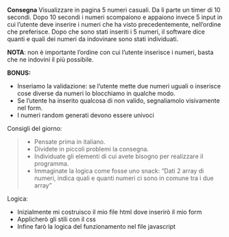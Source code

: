 **Consegna**
Visualizzare in pagina 5 numeri casuali. Da lì parte un timer di 10 secondi.
Dopo 10 secondi i numeri scompaiono e appaiono invece 5 input in cui l’utente deve inserire i numeri che ha visto precedentemente, nell’ordine che preferisce.
Dopo che sono stati inseriti i 5 numeri, il software dice quanti e quali dei numeri da indovinare sono stati individuati.

**NOTA**: non è importante l’ordine con cui l’utente inserisce i numeri, basta che ne indovini il più possibile.

**BONUS:**
- Inseriamo la validazione: se l’utente mette due numeri uguali o inserisce cose diverse da numeri lo blocchiamo in qualche modo.
- Se l’utente ha inserito qualcosa di non valido, segnaliamolo visivamente nel form.
- I numeri random generati devono essere univoci

Consigli del giorno:
> - Pensate prima in italiano.
> - Dividete in piccoli problemi la consegna.
> - Individuate gli elementi di cui avete bisogno per realizzare il programma.
> - Immaginate la logica come fosse uno snack: “Dati 2 array di numeri, indica quali e quanti numeri ci sono in comune tra i due array”

Logica:
- Inizialmente mi costruisco il mio file html dove inserirò il mio form
- Applicherò gli stili con il css
- Infine farò la logica del funzionamento nel file javascript
